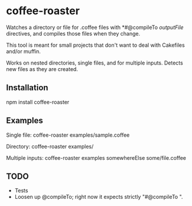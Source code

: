 # coffee-roaster

Watches a directory or file for .coffee files with *#@compileTo *outputFile* directives, and compiles those files when they change. 

This tool is meant for small projects that don't want to deal with Cakefiles and/or muffin.

Works on nested directories, single files, and for multiple inputs. Detects new files as they are created.

## Installation

npm install coffee-roaster

## Examples

Single file: coffee-roaster examples/sample.coffee

Directory: coffee-roaster examples/

Multiple inputs: coffee-roaster examples somewhereElse some/file.coffee

## TODO

- Tests
- Loosen up @compileTo; right now it expects strictly "#@compileTo <ouputFile>".
